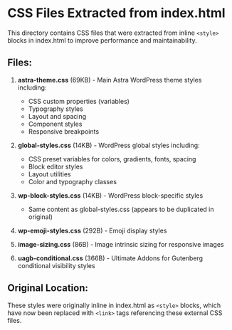 # CSS Files Extracted from index.html

This directory contains CSS files that were extracted from inline `<style>` blocks in index.html to improve performance and maintainability.

## Files:

1. **astra-theme.css** (69KB) - Main Astra WordPress theme styles including:
   - CSS custom properties (variables)
   - Typography styles
   - Layout and spacing
   - Component styles
   - Responsive breakpoints

2. **global-styles.css** (14KB) - WordPress global styles including:
   - CSS preset variables for colors, gradients, fonts, spacing
   - Block editor styles
   - Layout utilities
   - Color and typography classes

3. **wp-block-styles.css** (14KB) - WordPress block-specific styles
   - Same content as global-styles.css (appears to be duplicated in original)

4. **wp-emoji-styles.css** (292B) - Emoji display styles

5. **image-sizing.css** (86B) - Image intrinsic sizing for responsive images

6. **uagb-conditional.css** (366B) - Ultimate Addons for Gutenberg conditional visibility styles

## Original Location:
These styles were originally inline in index.html as `<style>` blocks, which have now been replaced with `<link>` tags referencing these external CSS files.